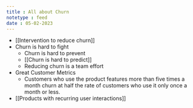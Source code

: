 ```yaml
---
title : All about Churn
notetype : feed
date : 05-02-2023
---
```



- [[Intervention to reduce churn]]
- Churn is hard to fight
	- Churn is hard to prevent
	- [[Churn is hard to predict]]
	- Reducing churn is a team effort
- Great Customer Metrics
	- Customers who use the product features more than five times a month churn at half the rate of customers who use it only once a month or less.
- [[Products with recurring user interactions]]